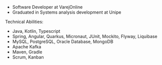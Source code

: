 - Software Developer at VarejOnline 
- Graduated in Systems analysis development at Unipe

Technical Abilities:
- Java, Kotlin, Typescript
- Spring, Angular, Quarkus, Micronaut, JUnit, Mockito, Flyway, Liquibase
- MySQL, PostgreSQL, Oracle Database, MongoDB
- Apache Kafka
- Maven, Gradle
- Scrum, Kanban
